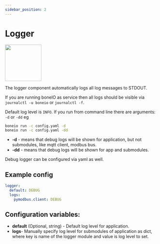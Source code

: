 ```yaml
---
sidebar_position: 2
---
```


# Logger

<img src="/img/logger.png"  width="120" height="120" />

The logger component automatically logs all log messages to STDOUT.

If you are running boneIO as service then all logs should be visible via `journalctl -u boneio` or `journalctl -f`.

Default log level is `INFO`.
If you run from command line there are arguments:
`-d` or `-dd` eg

```bash
boneio run -c config.yaml -d
boneio run -c config.yaml -dd
```

- **-d** - means that debug logs will be shown for application, but not submodules, like mqtt client, modbus bus.
- **-dd** - means that debug logs will be shown for app and submodules.

Debug logger can be configured via yaml as well.

## Example config

```yaml title="Example config"
logger:
  default: DEBUG
  logs:
    pymodbus.client: DEBUG
```

## Configuration variables:

- **default** (Optional, string) - Default log level for application.
- **logs**- Manually specify log level for submodules of application as dict, where key is name of the logger module and value is log level to set.
